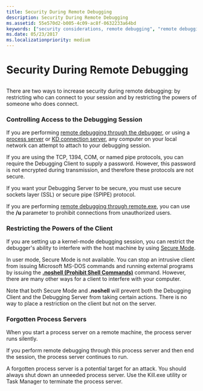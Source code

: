 ```yaml
---
title: Security During Remote Debugging
description: Security During Remote Debugging
ms.assetid: 55e570d2-b005-4c09-ac8f-0632233a64bd
keywords: ["security considerations, remote debugging", "remote debugging through remote.exe, security considerations", "remote debugging through the debugger, security considerations", "process server, security considerations"]
ms.date: 05/23/2017
ms.localizationpriority: medium
---
```


# Security During Remote Debugging


## <span id="ddk_security_during_remote_debugging_dbg"></span><span id="DDK_SECURITY_DURING_REMOTE_DEBUGGING_DBG"></span>


There are two ways to increase security during remote debugging: by restricting who can connect to your session and by restricting the powers of someone who does connect.

### <span id="controlling_access_to_the_debugging_session"></span><span id="CONTROLLING_ACCESS_TO_THE_DEBUGGING_SESSION"></span>Controlling Access to the Debugging Session

If you are performing [remote debugging through the debugger](remote-debugging-through-the-debugger.md), or using a [process server](process-servers--user-mode-.md) or [KD connection server](kd-connection-servers--kernel-mode-.md), any computer on your local network can attempt to attach to your debugging session.

If you are using the TCP, 1394, COM, or named pipe protocols, you can require the Debugging Client to supply a password. However, this password is not encrypted during transmission, and therefore these protocols are not secure.

If you want your Debugging Server to be secure, you must use secure sockets layer (SSL) or secure pipe (SPIPE) protocol.

If you are performing [remote debugging through remote.exe](remote-debugging-through-remote-exe.md), you can use the **/u** parameter to prohibit connections from unauthorized users.

### <span id="restricting_the_powers_of_the_client"></span><span id="RESTRICTING_THE_POWERS_OF_THE_CLIENT"></span>Restricting the Powers of the Client

If you are setting up a kernel-mode debugging session, you can restrict the debugger's ability to interfere with the host machine by using [Secure Mode](secure-mode.md).

In user mode, Secure Mode is not available. You can stop an intrusive client from issuing Microsoft MS-DOS commands and running external programs by issuing the [**.noshell (Prohibit Shell Commands)**](-noshell--prohibit-shell-commands-.md) command. However, there are many other ways for a client to interfere with your computer.

Note that both Secure Mode and **.noshell** will prevent both the Debugging Client and the Debugging Server from taking certain actions. There is no way to place a restriction on the client but not on the server.

### <span id="forgotten_process_servers"></span><span id="FORGOTTEN_PROCESS_SERVERS"></span>Forgotten Process Servers

When you start a process server on a remote machine, the process server runs silently.

If you perform remote debugging through this process server and then end the session, the process server continues to run.

A forgotten process server is a potential target for an attack. You should always shut down an unneeded process server. Use the Kill.exe utility or Task Manager to terminate the process server.

 

 





